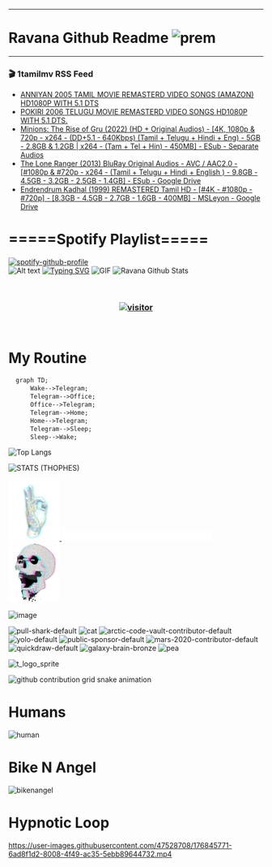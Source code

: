 ***
# Ravana Github Readme <img width="30" alt="prem" src="https://user-images.githubusercontent.com/47528708/184485159-eb187755-3860-4024-84e0-36e3194f9dac.gif">
***

### 🎬 1tamilmv RSS Feed

<!-- BLOG-POST-LIST:START -->
- [ANNIYAN 2005 TAMIL MOVIE REMASTERD VIDEO SONGS &lpar;AMAZON&rpar; HD1080P WITH 5.1 DTS](https://www.1tamilmv.team/index.php?/forums/topic/167482-anniyan-2005-tamil-movie-remasterd-video-songs-amazon-hd1080p-with-51-dts/&do=findComment&comment=333630)
- [POKIRI 2006 TELUGU MOVIE REMASTERD VIDEO SONGS HD1080P WITH 5.1 DTS.](https://www.1tamilmv.team/index.php?/forums/topic/167481-pokiri-2006-telugu-movie-remasterd-video-songs-hd1080p-with-51-dts/&do=findComment&comment=333629)
- [Minions: The Rise of Gru &lpar;2022&rpar; &lpar;HD + Original Audios&rpar; - [4K, 1080p &amp; 720p - x264 - &lpar;DD+5.1 - 640Kbps&rpar; &lpar;Tamil + Telugu + Hindi + Eng&rpar; - 5GB - 2.8GB &amp; 1.2GB | x264 - &lpar;Tam + Tel + Hin&rpar; - 450MB] - ESub - Separate Audios](https://www.1tamilmv.team/index.php?/forums/topic/167480-minions-the-rise-of-gru-2022-hd-original-audios-4k-1080p-720p-x264-dd51-640kbps-tamil-telugu-hindi-eng-5gb-28gb-12gb-x264-tam-tel-hin-450mb-esub-separate-audios/&do=findComment&comment=333628)
- [The Lone Ranger &lpar;2013&rpar; BluRay  Original Audios - AVC / AAC2.0 - [#1080p &amp; #720p - x264 - &lpar;Tamil + Telugu + Hindi + English &rpar; - 9.8GB - 4.5GB - 3.2GB - 2.5GB - 1.4GB] - ESub - Google Drive](https://www.1tamilmv.team/index.php?/forums/topic/167479-the-lone-ranger-2013-bluray-original-audios-avc-aac20-1080p-720p-x264-tamil-telugu-hindi-english-98gb-45gb-32gb-25gb-14gb-esub-google-drive/&do=findComment&comment=333627)
- [Endrendrum Kadhal &lpar;1999&rpar; REMASTERED Tamil HD - [#4K - #1080p - #720p] - [8.3GB - 4.5GB - 2.7GB - 1.6GB - 400MB] - MSLeyon - Google Drive](https://www.1tamilmv.team/index.php?/forums/topic/167478-endrendrum-kadhal-1999-remastered-tamil-hd-4k-1080p-720p-83gb-45gb-27gb-16gb-400mb-msleyon-google-drive/&do=findComment&comment=333626)
<!-- BLOG-POST-LIST:END -->

# =====Spotify Playlist=====
[![spotify-github-profile](https://spotify-github-profile.vercel.app/api/view?uid=31rfzgmuvvewegdlxvlev4ynz4vu&cover_image=true&theme=default&bar_color=53b14f&bar_color_cover=true)](https://ravana69.github.io/rss)
</br>
![Alt text](https://spotify-recently-played-readme.vercel.app/api?user=31rfzgmuvvewegdlxvlev4ynz4vu)
[![Typing SVG](https://readme-typing-svg.herokuapp.com?color=%2336BCF7&center=true&vCenter=true&multiline=true&height=81&lines=I+AM+RAVANA;CONTACT+ME+ON+TELEGRAM%3A+%40R4V4N4)](https://git.io/typing-svg)
<img align="centre" height="400px" width="490px" alt="GIF" src="https://github.com/ravana69/ravana69/blob/master/rvm.gif" />
![Ravana Github Stats](https://github-readme-stats.vercel.app/api?username=ravana69&&show_icons=true&theme=radical)

<br />
<h3 align="center"> <a href="https://t.me/r4v4n4"><img src="https://profile-counter.glitch.me/ravana69/count.svg" alt="visitor" width="600"></a> </h3>
</br>

<H1>My Routine</H1>

```mermaid
  graph TD;
      Wake-->Telegram;
      Telegram-->Office;
      Office-->Telegram;
      Telegram-->Home;
      Home-->Telegram;
      Telegram-->Sleep;
      Sleep-->Wake;
```
![Top Langs](https://github-readme-stats.vercel.app/api/top-langs/?username=ravana69&&show_icons=true&theme=radical)

![STATS (THOPHES)](https://github-profile-trophy.vercel.app/?username=ravana69&theme=gruvbox&margin-w=10&margin-h=15&column=8)
<br />
<p align="left">
    <a href="#">
        <img width="20%" src="./assets/images/hand.gif" alt="" />
    </a>
    <a href="#">
        <img width="59%" src="./assets/images/spacer.png" alt="" >
    </a>
    <a href="#">
        <img width="20%" src="./assets/images/skull.gif" alt="" />
    </a>
</p>


![image](https://user-images.githubusercontent.com/47528708/175298537-0623dc00-7b1a-4ec1-b5b1-71768763a234.png)

<img width="148" alt="pull-shark-default" src="https://user-images.githubusercontent.com/47528708/176419715-70981865-4dc6-489a-8a1a-06842db67b15.gif"> <img width="148" alt="cat" src="https://user-images.githubusercontent.com/47528708/179149594-60701d0e-e626-415f-9958-80736351eadd.gif"> <img width="148" alt="arctic-code-vault-contributor-default" src="https://user-images.githubusercontent.com/47528708/175267501-e1fbbb8f-c2b2-4882-b865-2ac4debef26c.png"> <img width="148" alt="yolo-default" src="https://user-images.githubusercontent.com/47528708/175267654-281a1880-1129-4b7b-bf2f-de5dd2bc5afa.png"> <img width="148" alt="public-sponsor-default" src="https://user-images.githubusercontent.com/47528708/175268448-2e78cc75-fb25-4d76-bd22-7df520446b45.png"> <img width="148" alt="mars-2020-contributor-default" src="https://user-images.githubusercontent.com/47528708/175268475-de6d987a-3be9-4353-86a5-23b422559355.png"> <img width="148" alt="quickdraw-default" src="https://user-images.githubusercontent.com/47528708/179148665-33e7c2c8-5d95-413e-8b25-6862820a5fe7.png"> <img width="148" alt="galaxy-brain-bronze" src="https://user-images.githubusercontent.com/47528708/176419717-e2fdca8b-0fdc-47dd-9511-a7ff52178a33.gif"> <img width="148" alt="pea" src="https://user-images.githubusercontent.com/47528708/179149608-800ce6e1-7d24-4bfe-8e84-5628e6d5497d.gif">

![t_logo_sprite](https://user-images.githubusercontent.com/47528708/175293007-21ff1792-1fca-4be3-bcae-12fdc3aa414f.svg)

![github contribution grid snake animation](https://raw.githubusercontent.com/ravana69/ravana69/output/github-contribution-grid-snake-dark.svg#gh-dark-mode-only)

# Humans
<img width="170" alt="human" src="https://user-images.githubusercontent.com/47528708/176413829-c142d478-1c96-4c3c-a2a4-2dd35374c335.gif">

# Bike N Angel
<img width="170" alt="bikenangel" src="https://user-images.githubusercontent.com/47528708/176616968-3a44f91e-8016-477c-9bb5-c4689a1adbee.gif">

# Hypnotic Loop

https://user-images.githubusercontent.com/47528708/176845771-6ad8f1d2-8008-4f49-ac35-5ebb89644732.mp4


